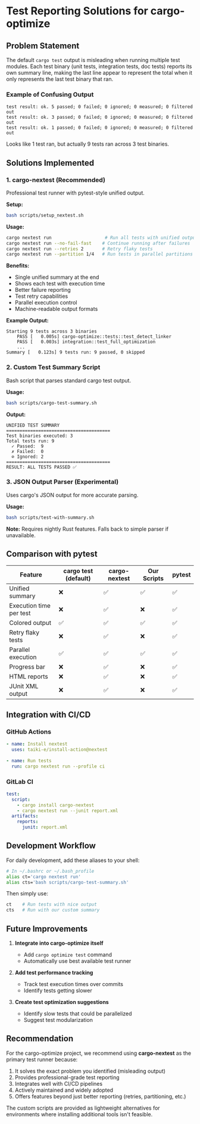 # Test Reporting Solutions for cargo-optimize

## Problem Statement
The default `cargo test` output is misleading when running multiple test modules. Each test binary (unit tests, integration tests, doc tests) reports its own summary line, making the last line appear to represent the total when it only represents the last test binary that ran.

### Example of Confusing Output
```
test result: ok. 5 passed; 0 failed; 0 ignored; 0 measured; 0 filtered out
test result: ok. 3 passed; 0 failed; 0 ignored; 0 measured; 0 filtered out  
test result: ok. 1 passed; 0 failed; 0 ignored; 0 measured; 0 filtered out
```
Looks like 1 test ran, but actually 9 tests ran across 3 test binaries.

## Solutions Implemented

### 1. **cargo-nextest** (Recommended)
Professional test runner with pytest-style unified output.

**Setup:**
```bash
bash scripts/setup_nextest.sh
```

**Usage:**
```bash
cargo nextest run                    # Run all tests with unified output
cargo nextest run --no-fail-fast    # Continue running after failures
cargo nextest run --retries 2       # Retry flaky tests
cargo nextest run --partition 1/4   # Run tests in parallel partitions
```

**Benefits:**
- Single unified summary at the end
- Shows each test with execution time
- Better failure reporting
- Test retry capabilities
- Parallel execution control
- Machine-readable output formats

**Example Output:**
```
Starting 9 tests across 3 binaries
    PASS [   0.005s] cargo-optimize::tests::test_detect_linker
    PASS [   0.003s] integration::test_full_optimization
    ... 
Summary [   0.123s] 9 tests run: 9 passed, 0 skipped
```

### 2. **Custom Test Summary Script**
Bash script that parses standard cargo test output.

**Usage:**
```bash
bash scripts/cargo-test-summary.sh
```

**Output:**
```
UNIFIED TEST SUMMARY
=======================================
Test binaries executed: 3
Total tests run: 9
  ✓ Passed:  9
  ✗ Failed:  0
  ⊘ Ignored: 2
=======================================
RESULT: ALL TESTS PASSED ✅
```

### 3. **JSON Output Parser** (Experimental)
Uses cargo's JSON output for more accurate parsing.

**Usage:**
```bash
bash scripts/test-with-summary.sh
```

**Note:** Requires nightly Rust features. Falls back to simple parser if unavailable.

## Comparison with pytest

| Feature | cargo test (default) | cargo-nextest | Our Scripts | pytest |
|---------|---------------------|---------------|-------------|---------|
| Unified summary | ❌ | ✅ | ✅ | ✅ |
| Execution time per test | ❌ | ✅ | ❌ | ✅ |
| Colored output | ✅ | ✅ | ✅ | ✅ |
| Retry flaky tests | ❌ | ✅ | ❌ | ✅ |
| Parallel execution | ✅ | ✅ | ✅ | ✅ |
| Progress bar | ❌ | ✅ | ❌ | ✅ |
| HTML reports | ❌ | ✅ | ❌ | ✅ |
| JUnit XML output | ❌ | ✅ | ❌ | ✅ |

## Integration with CI/CD

### GitHub Actions
```yaml
- name: Install nextest
  uses: taiki-e/install-action@nextest
  
- name: Run tests
  run: cargo nextest run --profile ci
```

### GitLab CI
```yaml
test:
  script:
    - cargo install cargo-nextest
    - cargo nextest run --junit report.xml
  artifacts:
    reports:
      junit: report.xml
```

## Development Workflow

For daily development, add these aliases to your shell:

```bash
# In ~/.bashrc or ~/.bash_profile
alias ct='cargo nextest run'
alias cts='bash scripts/cargo-test-summary.sh'
```

Then simply use:
```bash
ct    # Run tests with nice output
cts   # Run with our custom summary
```

## Future Improvements

1. **Integrate into cargo-optimize itself**
   - Add `cargo optimize test` command
   - Automatically use best available test runner
   
2. **Add test performance tracking**
   - Track test execution times over commits
   - Identify tests getting slower
   
3. **Create test optimization suggestions**
   - Identify slow tests that could be parallelized
   - Suggest test modularization

## Recommendation

For the cargo-optimize project, we recommend using **cargo-nextest** as the primary test runner because:

1. It solves the exact problem you identified (misleading output)
2. Provides professional-grade test reporting
3. Integrates well with CI/CD pipelines
4. Actively maintained and widely adopted
5. Offers features beyond just better reporting (retries, partitioning, etc.)

The custom scripts are provided as lightweight alternatives for environments where installing additional tools isn't feasible.
